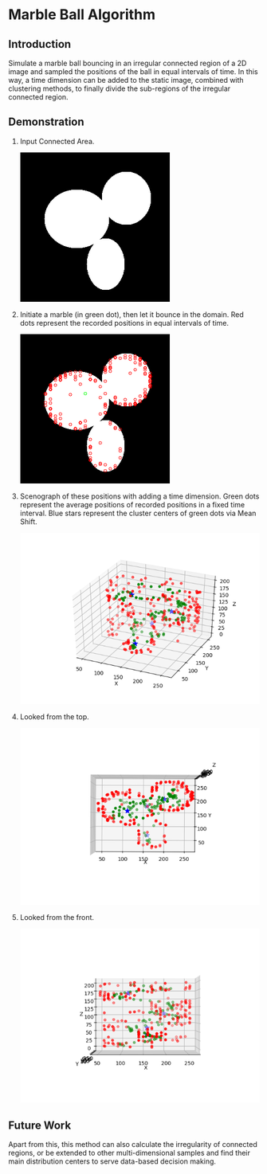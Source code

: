 # Marble Ball Algorithm

## Introduction
Simulate a marble ball bouncing in an irregular connected region of a 2D image and sampled the positions of the ball in equal intervals of time. In this way, a time dimension can be added to the static image, combined with clustering methods, to finally divide the sub-regions of the irregular connected region. 

## Demonstration

1. Input Connected Area.

      ![](https://github.com/RiverLeeGitHub/Marble-Ball-Algorithm/blob/master/Demonstration/img.png?raw=true)


2. Initiate a marble (in green dot), then let it bounce in the domain. Red dots represent the recorded positions in equal intervals of time.

      ![](https://github.com/RiverLeeGitHub/Marble-Ball-Algorithm/blob/master/Demonstration/img_track.png?raw=true)

3. Scenograph of these positions with adding a time dimension. Green dots represent the average positions of recorded positions in a fixed time interval. Blue stars represent the cluster centers of green dots via Mean Shift.

      ![](https://github.com/RiverLeeGitHub/Marble-Ball-Algorithm/blob/master/Demonstration/img_sceno.png?raw=true)

4. Looked from the top.

      ![](https://github.com/RiverLeeGitHub/Marble-Ball-Algorithm/blob/master/Demonstration/img_top.png?raw=true)

5. Looked from the front.

      ![](https://github.com/RiverLeeGitHub/Marble-Ball-Algorithm/blob/master/Demonstration/img_front.png?raw=true)


## Future Work
Apart from this, this method can also calculate the irregularity of connected regions, or be extended to other multi-dimensional samples and find their main distribution centers to serve data-based decision making.
